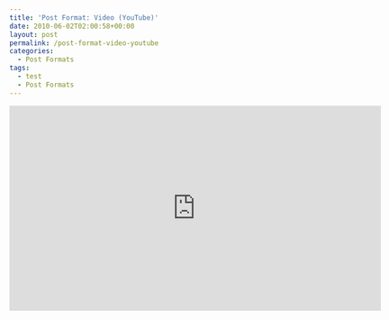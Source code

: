 ```yaml
---
title: 'Post Format: Video (YouTube)'
date: 2010-06-02T02:00:58+00:00
layout: post
permalink: /post-format-video-youtube
categories:
  - Post Formats
tags:
  - test
  - Post Formats
---
```

<iframe src="https://www.youtube-nocookie.com/embed/SQEQr7c0-dw" width="660" height="364" frameborder="0" allowfullscreen="allowfullscreen"></iframe>

